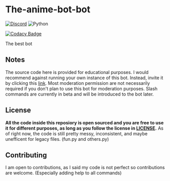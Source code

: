 # The-anime-bot-bot

[![Discord](https://img.shields.io/discord/786359602241470464?label=Discord%20Server&style=for-the-badge)](https://discord.gg/bUpF6d6bP9)
![Python](https://img.shields.io/badge/Python-3.9-red?style=for-the-badge)
<!-- ![GitHub commit activity](https://img.shields.io/github/commit-activity/w/Cryptex-github/the-anime-bot-bot?style=for-the-badge) -->
[![Codacy Badge](https://api.codacy.com/project/badge/Grade/5b3f17ae93e647aaa3ff7ae5a78a8a34)](https://app.codacy.com/gh/Cryptex-github/the-anime-bot-bot?utm_source=github.com&utm_medium=referral&utm_content=Cryptex-github/the-anime-bot-bot&utm_campaign=Badge_Grade_Settings)

The best bot

## Notes
The source code here is provided for educational purposes. I would recommend against running your own instance of this bot. Instead, invite it by clicking this [link](https://discord.com/api/oauth2/authorize?client_id=787927476177076234&permissions=2486562007&scope=bot%20applications.commands). Most moderation permission are not necessarily required if you don't plan to use this bot for moderation purposes. Slash commands are currently in beta and will be introduced to the bot later.

## License
**All the code inside this reposiory is open sourced and you are free to use it for different purposes, as long as you follow the license in [LICENSE](https://github.com/Cryptex-github/the-anime-bot-bot/blob/main/LICENSE).** As of right now, the code is still pretty messy, inconsistent, and maybe unefficent for legacy files. (fun.py and others.py)

## Contributing
I am open to contributions, as I said my code is not perfect so contributions are welcome. (Especially adding help to all commands)
